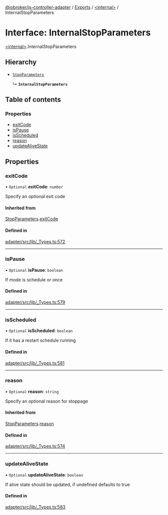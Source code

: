 [@iobroker/js-controller-adapter](../README.md) / [Exports](../modules.md) / [\<internal\>](../modules/internal_.md) / InternalStopParameters

# Interface: InternalStopParameters

[\<internal\>](../modules/internal_.md).InternalStopParameters

## Hierarchy

- [`StopParameters`](internal_.StopParameters.md)

  ↳ **`InternalStopParameters`**

## Table of contents

### Properties

- [exitCode](internal_.InternalStopParameters.md#exitcode)
- [isPause](internal_.InternalStopParameters.md#ispause)
- [isScheduled](internal_.InternalStopParameters.md#isscheduled)
- [reason](internal_.InternalStopParameters.md#reason)
- [updateAliveState](internal_.InternalStopParameters.md#updatealivestate)

## Properties

### exitCode

• `Optional` **exitCode**: `number`

Specify an optional exit code

#### Inherited from

[StopParameters](internal_.StopParameters.md).[exitCode](internal_.StopParameters.md#exitcode)

#### Defined in

[adapter/src/lib/_Types.ts:572](https://github.com/ioBroker/ioBroker.js-controller/blob/0e3f4a4745f0024873156040d8f9f1cc55edbba6/packages/adapter/src/lib/_Types.ts#L572)

___

### isPause

• `Optional` **isPause**: `boolean`

If mode is schedule or once

#### Defined in

[adapter/src/lib/_Types.ts:579](https://github.com/ioBroker/ioBroker.js-controller/blob/0e3f4a4745f0024873156040d8f9f1cc55edbba6/packages/adapter/src/lib/_Types.ts#L579)

___

### isScheduled

• `Optional` **isScheduled**: `boolean`

If it has a restart schedule running

#### Defined in

[adapter/src/lib/_Types.ts:581](https://github.com/ioBroker/ioBroker.js-controller/blob/0e3f4a4745f0024873156040d8f9f1cc55edbba6/packages/adapter/src/lib/_Types.ts#L581)

___

### reason

• `Optional` **reason**: `string`

Specify an optional reason for stoppage

#### Inherited from

[StopParameters](internal_.StopParameters.md).[reason](internal_.StopParameters.md#reason)

#### Defined in

[adapter/src/lib/_Types.ts:574](https://github.com/ioBroker/ioBroker.js-controller/blob/0e3f4a4745f0024873156040d8f9f1cc55edbba6/packages/adapter/src/lib/_Types.ts#L574)

___

### updateAliveState

• `Optional` **updateAliveState**: `boolean`

If alive state should be updated, if undefined defaults to true

#### Defined in

[adapter/src/lib/_Types.ts:583](https://github.com/ioBroker/ioBroker.js-controller/blob/0e3f4a4745f0024873156040d8f9f1cc55edbba6/packages/adapter/src/lib/_Types.ts#L583)
